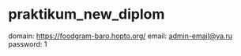 # praktikum_new_diplom

domain: https://foodgram-baro.hopto.org/
email: admin-email@ya.ru
password: 1
